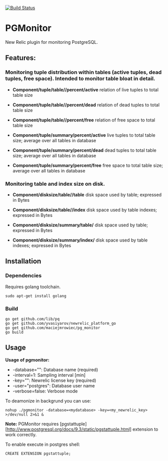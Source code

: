 [![Build Status](https://drone.io/github.com/maciejmrowiec/pg_monitor/status.png)](https://drone.io/github.com/maciejmrowiec/pg_monitor/latest)

# **PGMonitor**

New Relic plugin for monitoring PostgreSQL.

## Features:

### Monitoring tuple distribution within tables (active tuples, dead tuples, free space). Intended to monitor table bloat in detail.

* **Component/tuple/table/<tablename>/percent/active** relation of live tuples to total table size
* **Component/tuple/table/<tablename>/percent/dead** relation of dead tuples to total table size
* **Component/tuple/table/<tablename>/percent/free** relation of free space to total table size

* **Component/tuple/summary/percent/active** live tuples to total table size; average over all tables in database
* **Component/tuple/summary/percent/dead** dead tuples to total table size; average over all tables in database
* **Component/tuple/summary/percent/free** free space to total table size; average over all tables in database

### Monitoring table and index size on disk.

* **Component/disksize/table/<tablename>/table** disk space used by table; expressed in Bytes
* **Component/disksize/table/<tablename>/index** disk space used by table indexes; expressed in Bytes

* **Component/disksize/summary/table/<tablename>** disk space used by table; expressed in Bytes
* **Component/disksize/summary/index/<tablename>** disk space used by table indexes; expressed in Bytes


## Installation

### Dependencies

Requires golang toolchain.

```
sudo apt-get install golang
```

### Build

```
go get github.com/lib/pq
go get github.com/yvasiyarov/newrelic_platform_go
go get github.com/maciejmrowiec/pg_monitor
go build
```

## Usage

**Usage of pgmonitor:**
* -database="": Database name (required)
* -interval=1: Sampling interval [min]
* -key="": Newrelic license key (required)
* -user="postgres": Database user name
* -verbose=false: Verbose mode

To deamonize in backgrund you can use:

```
nohup ./pgmonitor -database=<mydatabase> -key=<my_newrelic_key> >/dev/null 2>&1 &
```

**Note:** PGMonitor requires [pgstattuple][http://www.postgresql.org/docs/9.3/static/pgstattuple.html] extension to work correctly.

To enable execute in postgres shell:

```
CREATE EXTENSION pgstattuple;
```
